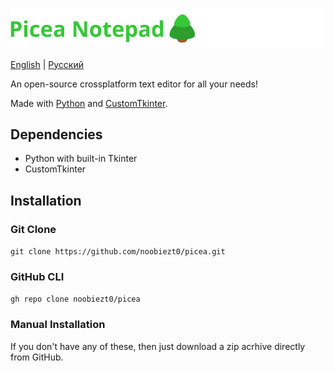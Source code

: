 ![Picea Notepad](readme/thumbnail.svg)

[English](./README.md) | [Русский](./readme/ru.md)

An open-source crossplatform text editor for all your needs!

Made with
[Python](https://www.python.org/)
and
[CustomTkinter](https://customtkinter.tomschimansky.com/).


## Dependencies

* Python with built-in Tkinter
* CustomTkinter


## Installation

### Git Clone

`git clone https://github.com/noobiezt0/picea.git`

### GitHub CLI

`gh repo clone noobiezt0/picea`

### Manual Installation

If you don't have any of these, then just download a zip acrhive directly from GitHub.
